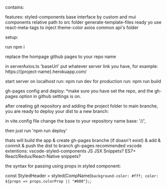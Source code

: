 contains:

features: styled-components base interface by custom and mui components relative path to src folder generate-template-files ready yo use react-meta-tags to inject theme-color axios common api's folder

setup:

run npm i

replace the hompage github pages to your repo name

in serverAxios.ts 'baseUrl' put whatever server link you have, for example: https://{project-name}.herokuapp.com/

start server on localhost run: npm run dev for production run: npm run build

gh-pages config and deploy: *make sure you have set the repo, and the gh-pages option in github settings is on.

after creating git repository and adding the project folder to main branche,
you are ready to deploy your dist to a new branch:

in vite.config file change the base to your repository name
   base: '/<REPO-NAME>/',

then just run 
   'npm run deploy'

thats will build the app & create gh-pages branche (if doasn't exist) & add & commit & push the dist to branch gh-pages
recommended vscode extentions: vscode-styled-components JS JSX Snippets? ES7+ React/Redux/React-Native snippets?

the syntax for passing using props in styled component:

  const StyledHeader = styled(CompName)`
     background-color: #fff;
     color: ${props => props.colorProp || "#000"};
  `;